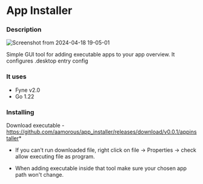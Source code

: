 # App Installer

### Description
![Screenshot from 2024-04-18 19-05-01](https://github.com/aamorous/app_installer/assets/137004870/63ab31db-20ee-48f6-8d4e-50c023622a72)

Simple GUI tool for adding executable apps to your app overview. It configures .desktop entry config  

### It uses

- Fyne v2.0
- Go 1.22

### Installing

Download executable - https://github.com/aamorous/app_installer/releases/download/v0.0.1/appinstaller*

* If you can't run downloaded file, right click on file -> Properties -> check allow executing file as program.

* When adding executable inside that tool make sure your chosen app path won't change. 

